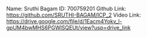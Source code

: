 Name: Sruthi Bagam
ID: 700759201
Github Link: https://github.com/SRUTHI-BAGAM/ICP_2
Video Link: https://drive.google.com/file/d/1Eacm4Yokv_l-gpUM4bwMHS6PGWlSQEUt/view?usp=drive_link
